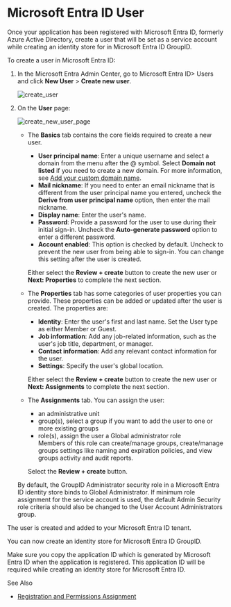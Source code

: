 # Microsoft Entra ID User

Once your application has been registered with Microsoft Entra ID, formerly Azure Active Directory,
create a user that will be set as a service account while creating an identity store for in
Microsoft Entra ID GroupID.

To create a user in Microsoft Entra ID:

1. In the Microsoft Entra Admin Center, go to Microsoft Entra ID> Users and click **New User** >
   **Create new user**.

   ![create_user](/img/versioned_docs/directorymanager_11.0/directorymanager/configureentraid/register/create_user.webp)

2. On the **User** page:

   ![create_new_user_page](/img/versioned_docs/directorymanager_11.0/directorymanager/configureentraid/register/create_new_user_page.webp)

   - The **Basics** tab contains the core fields required to create a new user.

     - **User principal name**: Enter a unique username and select a domain from the menu after
       the @ symbol. Select **Domain not listed** if you need to create a new domain. For more
       information, see
       [Add your custom domain name](https://learn.microsoft.com/en-us/entra/fundamentals/add-custom-domain).
     - **Mail nickname**: If you need to enter an email nickname that is different from the user
       principal name you entered, uncheck the **Derive from user principal name** option, then
       enter the mail nickname.
     - **Display name**: Enter the user's name.
     - **Password**: Provide a password for the user to use during their initial sign-in. Uncheck
       the **Auto-generate password** option to enter a different password.
     - **Account enabled**: This option is checked by default. Uncheck to prevent the new user
       from being able to sign-in. You can change this setting after the user is created.

     Either select the **Review + create** button to create the new user or **Next: Properties**
     to complete the next section.

   - The **Properties** tab has some categories of user properties you can provide. These
     properties can be added or updated after the user is created. The properties are:

     - **Identity**: Enter the user's first and last name. Set the User type as either Member or
       Guest.
     - **Job information**: Add any job-related information, such as the user's job title,
       department, or manager.
     - **Contact information**: Add any relevant contact information for the user.
     - **Settings**: Specify the user's global location.

     Either select the **Review + create** button to create the new user or **Next: Assignments**
     to complete the next section.

   - The **Assignments** tab. You can assign the user:

     - an administrative unit
     - group(s), select a group if you want to add the user to one or more existing groups
     - role(s), assign the user a Global administrator role  
       Members of this role can create/manage groups, create/manage groups settings like naming
       and expiration policies, and view groups activity and audit reports.

     Select the **Review + create** button.

   By default, the GroupID Administrator security role in a Microsoft Entra ID identity store binds
   to Global Administrator. If minimum role assignment for the service account is used, the default
   Admin Security role criteria should also be changed to the User Account Administrators group.

The user is created and added to your Microsoft Entra ID tenant.

You can now create an identity store for Microsoft Entra ID GroupID.

Make sure you copy the application ID which is generated by Microsoft Entra ID when the application
is registered. This application ID will be required while creating an identity store for Microsoft
Entra ID.

See Also

- [Registration and Permissions Assignment](/docs/directorymanager/11.0/directorymanager/configureentraid/register/appregister.md)
